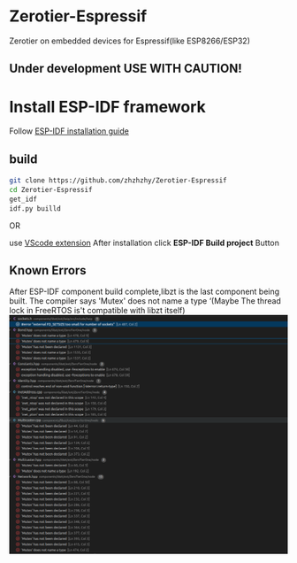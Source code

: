 # Zerotier-Espressif
Zerotier on embedded devices for Espressif(like ESP8266/ESP32)

## Under development USE WITH CAUTION!

# Install ESP-IDF framework
 Follow [ESP-IDF installation guide](https://docs.espressif.com/projects/esp-idf/en/latest/esp32/get-started/index.html#installation)

## build

```bash
git clone https://github.com/zhzhzhy/Zerotier-Espressif
cd Zerotier-Espressif
get_idf
idf.py builld
```
OR

use [VScode extension](https://github.com/espressif/vscode-esp-idf-extension/blob/master/docs/tutorial/install.md) 
After installation click **ESP-IDF Build project** Button

## Known Errors

After ESP-IDF component build complete,libzt is the last component being built.
The compiler says 'Mutex' does not name a type ‘(Maybe The thread lock in FreeRTOS is't compatible with libzt itself)
![Error1](img/error1.png)
